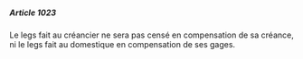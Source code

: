 ##### Article 1023

Le legs fait au créancier ne sera pas censé en compensation de sa créance, ni le legs fait au domestique en compensation de ses gages.

